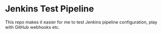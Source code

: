 # Jenkins Test Pipeline
This repo makes it easier for me to test Jenkins pipeline configuration, play with GitHub webhooks etc.